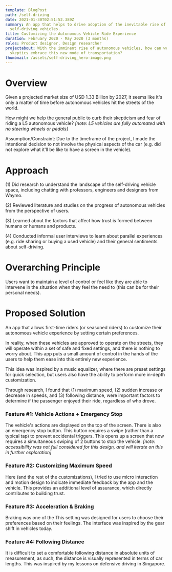 ```yaml
---
template: BlogPost
path: /self-driving
date: 2021-01-30T02:51:52.389Z
summary: An app that helps to drive adoption of the inevitable rise of
  self-driving vehicles.
title: Customizing the Autonomous Vehicle Ride Experience
duration: February 2020 - May 2020 (3 months)
roles: Product designer, Design researcher
projectabout: With the imminent rise of autonomous vehicles, how can we help
  skeptics embrace this new mode of transportation?
thumbnail: /assets/self-driving_hero-image.png
---
```

# Overview

Given a projected market size of USD 1.33 Billion by 2027, it seems like it's only a matter of time before autonomous vehicles hit the streets of the world.

How might we help the general public to curb their skepticism and fear of riding a L5 autonomous vehicle? *\[note: L5 vehicles are fully automated with no steering wheels or pedals]*

Assumption/Constraint: Due to the timeframe of the project, I made the intentional decision to not involve the physical aspects of the car (e.g. did not explore what it'll be like to have a screen in the vehicle).

# Approach

(1) Did research to understand the landscape of the self-driving vehicle space, including chatting with professors, engineers and designers from Waymo.

(2) Reviewed literature and studies on the progress of autonomous vehicles from the perspective of users.

(3) Learned about the factors that affect how trust is formed between humans or humans and products.

(4) Conducted informal user interviews to learn about parallel experiences (e.g. ride sharing or buying a used vehicle) and their general sentiments about self-driving.

# Overarching Principle

Users want to maintain a level of control or feel like they are able to intervene in the situation when they feel the need to (this can be for their personal needs).

# Proposed Solution

An app that allows first-time riders (or seasoned riders) to customize their autonomous vehicle experience by setting certain preferences. 

In reality, when these vehicles are approved to operate on the streets, they will operate within a set of safe and fixed settings, and there is nothing to worry about. This app puts a small amount of control in the hands of the users to help them ease into this entirely new experience.

This idea was inspired by a music equalizer, where there are preset settings for quick selection, but users also have the ability to perform more in-depth customization.

Through research, I found that (1) maximum speed, (2) sudden increase or decrease in speeds, and (3) following distance, were important factors to determine if the passenger enjoyed their ride, regardless of who drove.

### Feature #1: Vehicle Actions + Emergency Stop

The vehicle's actions are displayed on the top of the screen. There is also an emergency stop button. This button requires a swipe (rather than a typical tap) to prevent accidental triggers. This opens up a screen that now requires a simultaneous swiping of 2 buttons to stop the vehicle. *\[note: accessibility was not full considered for this design, and will iterate on this in further exploration]*

### Feature #2: Customizing Maximum Speed

Here (and the rest of the customizations), I tried to use micro interaction and motion design to indicate immediate feedback by the app and the vehicle. This provides an additional level of assurance, which directly contributes to building trust.

### Feature #3: Acceleration & Braking

Braking was one of the This setting was designed for users to choose their preferences based on their feelings. The interface was inspired by the gear shift in vehicles today.

### Feature #4: Following Distance

It is difficult to set a comfortable following distance in absolute units of measurement, as such, the distance is visually represented in terms of car lengths. This was inspired by my lessons on defensive driving in Singapore.